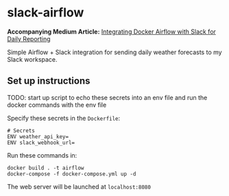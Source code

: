 # slack-airflow

**Accompanying Medium Article:** [Integrating Docker Airflow with Slack for Daily Reporting](https://medium.com/@mandygu/integrating-docker-airflow-with-slack-to-get-daily-reporting-c462e7c8828a)

Simple Airflow + Slack integration for sending daily weather forecasts to my Slack workspace.


## Set up instructions

TODO: start up script to echo these secrets into an env file and run the docker commands with the env file

Specify these secrets in the `Dockerfile`:

```
# Secrets
ENV weather_api_key=
ENV slack_webhook_url=
```

Run these commands in:

```
docker build . -t airflow
docker-compose -f docker-compose.yml up -d
```

The web server will be launched at `localhost:8080`
